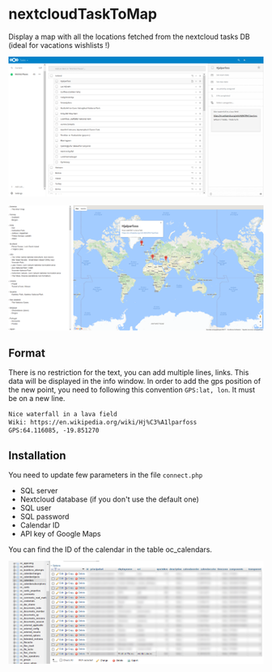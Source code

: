 # nextcloudTaskToMap

Display a map with all the locations fetched from the nextcloud tasks DB (ideal for vacations wishlists !)

![Alt text](/imgs/nextcloud.png?raw=true "Tasks in Nextcloud")

![Alt text](/imgs/page.png?raw=true "View of the final page")

## Format

There is no restriction for the text, you can add multiple lines, links. This data will be displayed in the info window.
In order to add the gps position of the new point, you need to following this convention `GPS:lat, lon`. It must be on a new line.

```
Nice waterfall in a lava field
Wiki: https://en.wikipedia.org/wiki/Hj%C3%A1lparfoss
GPS:64.116085, -19.851270
```

## Installation

You need to update few parameters in the file `connect.php`

- SQL server
- Nextcloud database (if you don't use the default one)
- SQL user
- SQL password
- Calendar ID
- API key of Google Maps

You can find the ID of the calendar in the table oc_calendars.

![Alt text](/imgs/table.png?raw=true "Table oc_calendar")
